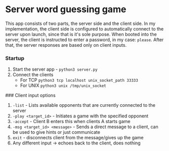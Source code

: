 # Server word guessing game

This app consists of two parts, the server side and the client side.
In my implementation, the client side is configured to automatically connect to the server upon launch, since that is it's sole purpose.
When booted into the server, the client is instructed to enter a password, in my case: `please`. After that, the server responses are based only on client inputs. 

### Startup
1. Start the server app - `python3 server.py`
2. Connect the clients
    - For TCP `python3 tcp localhost unix_socket_path 33333`
    - For UNIX `python3 unix /tmp/unix_socket`

### Client input options
1. `-list` - Lists available opponents that are currently connected to the server
2. `-play <target_id>` - Initiates a game with the specified opponent
3. `-accept` - Client B enters this when clients A starts game
4. `-msg <target_id> <message>` - Sends a direct message to a client, can be used to give hints or just communicate
5. `exit` - disconnects client from the message/gives up the game
6. Any different input -> echoes back to the client, does nothing
